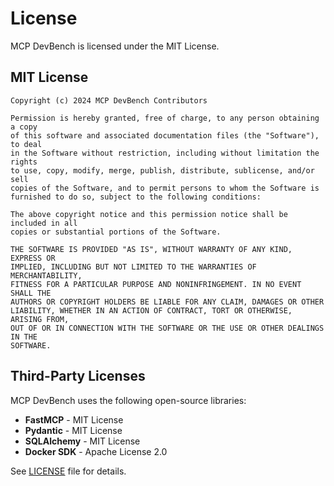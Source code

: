 # License

MCP DevBench is licensed under the MIT License.

## MIT License

```
Copyright (c) 2024 MCP DevBench Contributors

Permission is hereby granted, free of charge, to any person obtaining a copy
of this software and associated documentation files (the "Software"), to deal
in the Software without restriction, including without limitation the rights
to use, copy, modify, merge, publish, distribute, sublicense, and/or sell
copies of the Software, and to permit persons to whom the Software is
furnished to do so, subject to the following conditions:

The above copyright notice and this permission notice shall be included in all
copies or substantial portions of the Software.

THE SOFTWARE IS PROVIDED "AS IS", WITHOUT WARRANTY OF ANY KIND, EXPRESS OR
IMPLIED, INCLUDING BUT NOT LIMITED TO THE WARRANTIES OF MERCHANTABILITY,
FITNESS FOR A PARTICULAR PURPOSE AND NONINFRINGEMENT. IN NO EVENT SHALL THE
AUTHORS OR COPYRIGHT HOLDERS BE LIABLE FOR ANY CLAIM, DAMAGES OR OTHER
LIABILITY, WHETHER IN AN ACTION OF CONTRACT, TORT OR OTHERWISE, ARISING FROM,
OUT OF OR IN CONNECTION WITH THE SOFTWARE OR THE USE OR OTHER DEALINGS IN THE
SOFTWARE.
```

## Third-Party Licenses

MCP DevBench uses the following open-source libraries:

- **FastMCP** - MIT License
- **Pydantic** - MIT License
- **SQLAlchemy** - MIT License
- **Docker SDK** - Apache License 2.0

See [LICENSE](https://github.com/pvliesdonk/mcp-devbench/blob/main/LICENSE) file for details.
